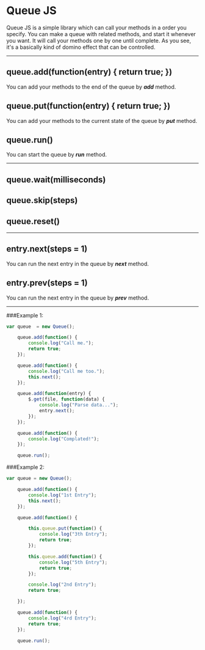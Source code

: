 Queue JS
========
Queue JS is a simple library which can call your methods in a order you specify. You can make a queue with related methods, and start it whenever you want. It will call your methods one by one until complete. As you see, it's a basically kind of domino effect that can be controlled.

---

queue.add(function(entry) { return true; })
------------------------------------------
You can add your methods to the end of the queue by ***add*** method.

queue.put(function(entry) { return true; })
------------------------------------------
You can add your methods to the current state of the queue by ***put*** method.

queue.run()
-----------
You can start the queue by ***run*** method.

---

queue.wait(milliseconds)
------------------------

queue.skip(steps)
------------------------

queue.reset()
------------------------

---

entry.next(steps = 1)
------------
You can run the next entry in the queue by  ***next*** method.

entry.prev(steps = 1)
------------
You can run the next entry in the queue by  ***prev*** method.

---

###Example 1:
```js
var queue  = new Queue();

    queue.add(function() {
        console.log("Call me.");
        return true;
    });

    queue.add(function() {
        console.log("Call me too.");
        this.next();
    });

    queue.add(function(entry) {
        $.get(file, function(data) {
            console.log("Parse data...");
            entry.next();
        });
    });

    queue.add(function() {
        console.log("Complated!");
    });

    queue.run();
```

###Example 2:
```js
var queue = new Queue();

    queue.add(function() {
        console.log("1st Entry");
        this.next();
    });

    queue.add(function() {

        this.queue.put(function() {
            console.log("3th Entry");
            return true;
        });

        this.queue.add(function() {
            console.log("5th Entry");
            return true;
        });

        console.log("2nd Entry");
        return true;

    });

    queue.add(function() {
        console.log("4rd Entry");
        return true;
    });

    queue.run();
```
